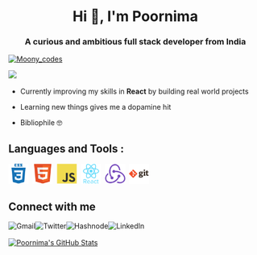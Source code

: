 <h1 align="center">Hi 👋, I'm Poornima</h1>
<h3 align="center">A curious and ambitious full stack developer from India</h3>
<p align="left"> <a href="https://twitter.com/Moony_codes" target="blank"><img src="https://img.shields.io/twitter/follow/Moony_codes?logo=twitter&style=flat-square" alt="Moony_codes" /></a> </p>
<img src="https://komarev.com/ghpvc/?username=poornima-alugubelly&style=flat-square" />


- Currently improving my skills in **React** by building real world projects

- Learning new things gives me a dopamine hit 

- Bibliophile :nerd_face:

## Languages and Tools :
<div>
  <img src="https://github.com/devicons/devicon/blob/master/icons/css3/css3-plain-wordmark.svg"  title="CSS3" alt="CSS" width="40" height="40"/>&nbsp;
  <img src="https://github.com/devicons/devicon/blob/master/icons/html5/html5-original.svg" title="HTML5" alt="HTML" width="40" height="40"/>&nbsp;
   <img src="https://github.com/devicons/devicon/blob/master/icons/javascript/javascript-original.svg" title="JavaScript" alt="JavaScript" width="40" height="40"/>&nbsp;
  <img src="https://github.com/devicons/devicon/blob/master/icons/react/react-original-wordmark.svg" title="React" alt="React" width="40" height="40"/>&nbsp;
  <img src="https://github.com/devicons/devicon/blob/master/icons/redux/redux-original.svg" title="Redux" alt="Redux " width="40" height="40"/>&nbsp;
  <img src="https://github.com/devicons/devicon/blob/master/icons/git/git-original-wordmark.svg" title="Git" **alt="Git" width="40" height="40"/>
</div>

## Connect with me
<a href="mailto:poornima.alugubelly@gmail.com"><img src="https://img.shields.io/badge/Gmail-D14836?style=for-the-badge&logo=gmail&logoColor=white" alt="Gmail" align="left"/></a> 
<a href="https://twitter.com/Moony_codes"><img src="https://img.shields.io/badge/Twitter-1DA1F2?style=for-the-badge&logo=twitter&logoColor=white" alt="Twitter"  align="left"/></a>
<a href="https://poornima-alugubelly.hashnode.dev/"><img src="https://img.shields.io/badge/Hashnode-2962FF?style=for-the-badge&logo=hashnode&logoColor=white" alt="Hashnode" align="left" /> </a>
<a href="https://www.linkedin.com/in/poornima-alugubelly-aa13291b6/"><img src="https://img.shields.io/badge/LinkedIn-0077B5?style=for-the-badge&logo=linkedin&logoColor=white" alt="LinkedIn" align="left"/></a>
<br>
 
<a href="https://github.com/poornima-alugubelly">
  <img align="center" src="https://github-readme-stats.vercel.app/api?username=poornima-alugubelly&show_icons=true&line_height=27&count_private=true&theme=algolia" alt="Poornima's GitHub Stats" />
</a>
